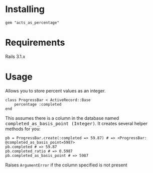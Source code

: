 # Installing
`gem "acts_as_percentage"`

# Requirements
Rails 3.1.x

# Usage

Allows you to store percent values as an integer.  

    class ProgressBar < ActiveRecord::Base
        percentage :completed
    end


This assumes there is a column in the database named <tt>completed_as_basis_point (Integer)</tt>. It creates
several helper methods for you:

    pb = ProgressBar.create(:completed => 59.87) # => <ProgressBar: @completed_as_basis_point=5987>
    pb.completed # => 59.87
    pb.completed_ratio # => 0.5987
    pb.completed_as_basis_point # => 5987


Raises `ArgumentError` if the column specified is not present
